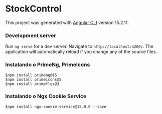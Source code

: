 # StockControl

This project was generated with [Angular CLI](https://github.com/angular/angular-cli) version 15.2.11.

### Development server

Run `ng serve` for a dev server. Navigate to `http://localhost:4200/`. The application will automatically reload if you change any of the source files.

### Instalando o PrimeNg, PrimeIcons
    $npm install primeng@15
    $npm install primeicons@5
    $npm install primeflex@3

### Instalando o Ngx Cookie Service
    $npm install ngx-cookie-service@15.0.0 --save





